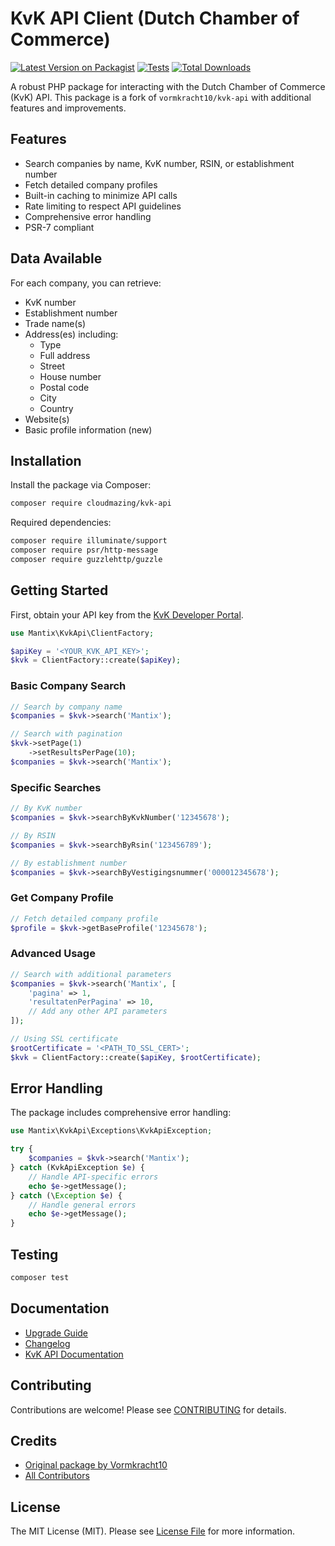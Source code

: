 # KvK API Client (Dutch Chamber of Commerce)

[![Latest Version on Packagist](https://img.shields.io/packagist/v/cloudmazing/kvk-api.svg?style=flat-square)](https://packagist.org/packages/cloudmazing/kvk-api)
[![Tests](https://github.com/WH-CloudMazing/kvk-api/actions/workflows/run-tests.yml/badge.svg?branch=main)](https://github.com/WH-CloudMazing/kvk-api/actions/workflows/run-tests.yml)
[![Total Downloads](https://img.shields.io/packagist/dt/cloudmazing/kvk-api.svg?style=flat-square)](https://packagist.org/packages/cloudmazing/kvk-api)

A robust PHP package for interacting with the Dutch Chamber of Commerce (KvK) API. This package is a fork of `vormkracht10/kvk-api` with additional features and improvements.

## Features

- Search companies by name, KvK number, RSIN, or establishment number
- Fetch detailed company profiles
- Built-in caching to minimize API calls
- Rate limiting to respect API guidelines
- Comprehensive error handling
- PSR-7 compliant

## Data Available

For each company, you can retrieve:
- KvK number
- Establishment number
- Trade name(s)
- Address(es) including:
  - Type
  - Full address
  - Street
  - House number
  - Postal code
  - City
  - Country
- Website(s)
- Basic profile information (new)

## Installation

Install the package via Composer:

```bash
composer require cloudmazing/kvk-api
```

Required dependencies:
```bash
composer require illuminate/support
composer require psr/http-message
composer require guzzlehttp/guzzle
```

## Getting Started

First, obtain your API key from the [KvK Developer Portal](https://developers.kvk.nl/).

```php
use Mantix\KvkApi\ClientFactory;

$apiKey = '<YOUR_KVK_API_KEY>';
$kvk = ClientFactory::create($apiKey);
```

### Basic Company Search

```php
// Search by company name
$companies = $kvk->search('Mantix');

// Search with pagination
$kvk->setPage(1)
    ->setResultsPerPage(10);
$companies = $kvk->search('Mantix');
```

### Specific Searches

```php
// By KvK number
$companies = $kvk->searchByKvkNumber('12345678');

// By RSIN
$companies = $kvk->searchByRsin('123456789');

// By establishment number
$companies = $kvk->searchByVestigingsnummer('000012345678');
```

### Get Company Profile

```php
// Fetch detailed company profile
$profile = $kvk->getBaseProfile('12345678');
```

### Advanced Usage

```php
// Search with additional parameters
$companies = $kvk->search('Mantix', [
    'pagina' => 1,
    'resultatenPerPagina' => 10,
    // Add any other API parameters
]);

// Using SSL certificate
$rootCertificate = '<PATH_TO_SSL_CERT>';
$kvk = ClientFactory::create($apiKey, $rootCertificate);
```

## Error Handling

The package includes comprehensive error handling:

```php
use Mantix\KvkApi\Exceptions\KvkApiException;

try {
    $companies = $kvk->search('Mantix');
} catch (KvkApiException $e) {
    // Handle API-specific errors
    echo $e->getMessage();
} catch (\Exception $e) {
    // Handle general errors
    echo $e->getMessage();
}
```

## Testing

```bash
composer test
```

## Documentation

- [Upgrade Guide](docs/upgrade.md)
- [Changelog](CHANGELOG.md)
- [KvK API Documentation](https://developers.kvk.nl/documentation)

## Contributing

Contributions are welcome! Please see [CONTRIBUTING](CONTRIBUTING.md) for details.

## Credits

- [Original package by Vormkracht10](https://github.com/vormkracht10/kvk-api)
- [All Contributors](../../contributors)

## License

The MIT License (MIT). Please see [License File](LICENSE.md) for more information.
